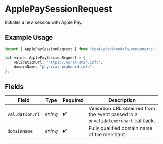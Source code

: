 # ApplePaySessionRequest

Initiates a new session with Apple Pay.

## Example Usage

```typescript
import { ApplePaySessionRequest } from "@gr4vy/sdk/models/components";

let value: ApplePaySessionRequest = {
    validationUrl: "https://moral-star.info",
    domainName: "physical-pegboard.info",
};
```

## Fields

| Field                                                                             | Type                                                                              | Required                                                                          | Description                                                                       |
| --------------------------------------------------------------------------------- | --------------------------------------------------------------------------------- | --------------------------------------------------------------------------------- | --------------------------------------------------------------------------------- |
| `validationUrl`                                                                   | *string*                                                                          | :heavy_check_mark:                                                                | Validation URL obtained from the event passed to a<br/>`onvalidatemerchant` callback. |
| `domainName`                                                                      | *string*                                                                          | :heavy_check_mark:                                                                | Fully qualified domain name of the merchant.                                      |